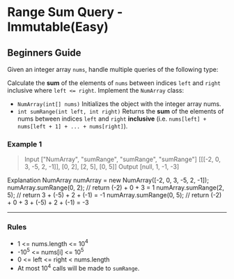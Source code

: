 # Range Sum Query - Immutable(Easy)

## Beginners Guide

Given an integer array `nums`, handle multiple queries of the following type:

Calculate the **sum** of the elements of `nums` between indices `left` and `right` inclusive where `left <= right`.
Implement the `NumArray` class:

* `NumArray(int[] nums)` Initializes the object with the integer array nums.
* `int sumRange(int left, int right)` Returns the **sum** of the elements of nums between indices `left` and `right` **inclusive** (i.e. `nums[left] + nums[left + 1] + ... + nums[right]`).

### Example 1

> Input
["NumArray", "sumRange", "sumRange", "sumRange"]
[[[-2, 0, 3, -5, 2, -1]], [0, 2], [2, 5], [0, 5]]
Output
[null, 1, -1, -3]

Explanation
NumArray numArray = new NumArray([-2, 0, 3, -5, 2, -1]);
numArray.sumRange(0, 2); // return (-2) + 0 + 3 = 1
numArray.sumRange(2, 5); // return 3 + (-5) + 2 + (-1) = -1
numArray.sumRange(0, 5); // return (-2) + 0 + 3 + (-5) + 2 + (-1) = -3

---

### Rules

* 1 <= nums.length <= 10$^4$
* -10$^5$ <= nums[i] <= 10$^5$
* 0 <= left <= right < nums.length
* At most 10$^4$ calls will be made to `sumRange`.
